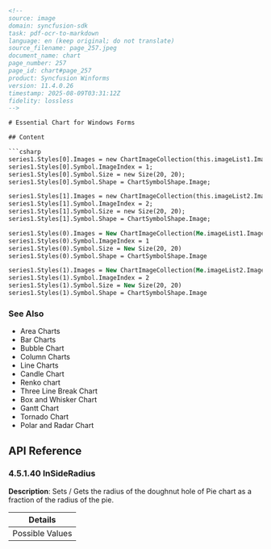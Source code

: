 ```html
<!-- 
source: image
domain: syncfusion-sdk
task: pdf-ocr-to-markdown
language: en (keep original; do not translate)
source_filename: page_257.jpeg
document_name: chart
page_number: 257
page_id: chart#page_257
product: Syncfusion Winforms
version: 11.4.0.26
timestamp: 2025-08-09T03:31:12Z
fidelity: lossless
-->

# Essential Chart for Windows Forms

## Content

```csharp
series1.Styles[0].Images = new ChartImageCollection(this.imageList1.Images);
series1.Styles[0].Symbol.ImageIndex = 1;
series1.Styles[0].Symbol.Size = new Size(20, 20);
series1.Styles[0].Symbol.Shape = ChartSymbolShape.Image;

series1.Styles[1].Images = new ChartImageCollection(this.imageList2.Images);
series1.Styles[1].Symbol.ImageIndex = 2;
series1.Styles[1].Symbol.Size = new Size(20, 20);
series1.Styles[1].Symbol.Shape = ChartSymbolShape.Image;
```

```vb
series1.Styles(0).Images = New ChartImageCollection(Me.imageList1.Images)
series1.Styles(0).Symbol.ImageIndex = 1
series1.Styles(0).Symbol.Size = New Size(20, 20)
series1.Styles(0).Symbol.Shape = ChartSymbolShape.Image

series1.Styles(1).Images = New ChartImageCollection(Me.imageList2.Images)
series1.Styles(1).Symbol.ImageIndex = 2
series1.Styles(1).Symbol.Size = New Size(20, 20)
series1.Styles(1).Symbol.Shape = ChartSymbolShape.Image
```

### See Also

- Area Charts
- Bar Charts
- Bubble Chart
- Column Charts
- Line Charts
- Candle Chart
- Renko chart
- Three Line Break Chart
- Box and Whisker Chart
- Gantt Chart
- Tornado Chart
- Polar and Radar Chart

## API Reference

### 4.5.1.40 InSideRadius

**Description**: Sets / Gets the radius of the doughnut hole of Pie chart as a fraction of the radius of the pie.

| Details         |
|-----------------|
| Possible Values | Ranges from 0.0f to 1.0f. |

<!-- tags: [chart, windows forms, syncfusion,罔的形式格式可视化, winforms,图表类型,图像索引,图形形状选项,图表样式,图像集合,面积图表,柱状图,柱形图表,折线图,浊水图,雷诺内径之图,三线突破图,箱形 whisker图表,甘特图,漏形图表,极座和雷达图,duong内半径] keywords: [chart series, image collection, symbol image index, symbol shape, doughnut hole, radius, fraction, syncfusion winforms, pie chart, line charts, candle chart, renko chart, gantt chart, tornado chart, polar and radar chart] -->
```